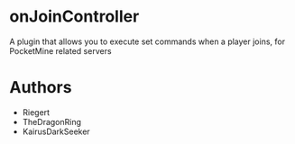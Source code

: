 # onJoinController
A plugin that allows you to execute set commands when a player joins, for PocketMine related servers

# Authors
- Riegert
- TheDragonRing
- KairusDarkSeeker
